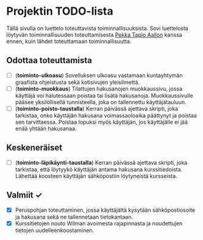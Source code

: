 # Projektin TODO-lista

Tällä sivulla on luettelo toteuttavista toiminnallisuuksista. Sovi luettelosta löytyvän toiminnallisuuden toteuttamisesta [Pekka Tapio Aallon](https://github.com/pekkatapio) kanssa ennen, kuin lähdet toteuttamaan toiminnallisuutta.

## Odottaa toteuttamista

 - [ ] (**toiminto-ulkoasu**) Sovelluksen ulkoasu vastamaan kuntayhtymän graafista ohjeistusta sekä kotisivujen yleisilmettä. 
 - [ ] (**toiminto-muokkaus**) Tilattujen hakusanojen muokkaussivu, jossa käyttäjä voi halutessaan poistaa tai lisätä hakusanoja. Muokkaussivulle pääsee yksilöllisellä tunnisteella, joka on tallennettu käyttäjätauluun.
 - [ ] (**toiminto-poisto-taustalla**) Kerran päivässä ajettava skripti, joka tarkistaa, onko käyttäjän hakusana voimassaoloaika päättynyt ja poistaa sen tarvittaessa. Poistaa lopuksi myös käyttäjän, jos käyttäjälle ei jää enää yhtään hakusanaa.

## Keskeneräiset
 - [ ] (**toiminto-läpikäynti-taustalla**) Kerran päivässä ajettava skripti, joka tarkistaa, että löytyykö käyttäjän antama hakusana kurssitiedoista. Lähettää koosteen käyttäjän sähköpostiin löytyneistä kursseista.

## Valmiit ✓

 - [X] Peruspohjan toteuttaminen, jossa käyttäjältä kysytään sähköpostiosoite ja hakusana sekä ne tallennetaan tietokantaan.
 - [X] Kurssitietojen nouto Wilman avoimesta rajapinnasta ja noudettujen tietojen uudelleenkoostaminen.